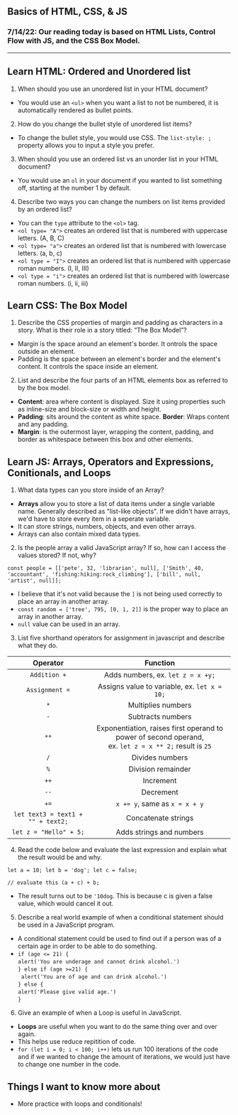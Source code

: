 ## Basics of HTML, CSS, & JS

### 7/14/22: Our reading today is based on HTML Lists, Control Flow with JS, and the CSS Box Model.

---

## Learn HTML: Ordered and Unordered list

1. When should you use an unordered list in your HTML document?
- You would use an `<ul>` when you want a list to not be numbered, it is automatically rendered as bullet points. 

2. How do you change the bullet style of unordered list items?
- To change the bullet style, you would use CSS. The `list-style: ;` property allows you to input a style you prefer. 

3. When should you use an ordered list vs an unorder list in your HTML document?
- You would use an `ol` in your document if you wanted to list something off, starting at the number 1 by default. 

4. Describe two ways you can change the numbers on list items provided by an ordered list?
- You can the `type` attribute to the `<ol>` tag. 
- `<ol type= "A">` creates an ordered list that is numbered with uppercase letters. (A, B, C)
- `<ol type= "a">` creates an ordered list that is numbered with lowercase letters. (a, b, c)
- `<ol type = "I">` creates an ordered list that is numbered with uppercase roman numbers. (I, II, III)
- `<ol type = "i">` creates an ordered list that is numbered with lowercase roman numbers. (i, ii, iii)

## Learn CSS: The Box Model

1. Describe the CSS properties of margin and padding as characters in a story. What is their role in a story titled: “The Box Model”?
- Margin is the space around an element's border. It ontrols the space outside an element. 
- Padding is the space between an element's border and the element's content. It controls the space inside an element. 

2. List and describe the four parts of an HTML elements box as referred to by the box model.
- **Content**: area where content is displayed. Size it using properties such as inline-size and block-size or width and height. 
- **Padding**: sits around the content as white space. 
**Border**: Wraps content and any padding. 
- **Margin**: is the outermost layer, wrapping the content, padding, and border as whitespace between this box and other elements. 

## Learn JS: Arrays, Operators and Expressions, Conitionals, and Loops

1. What data types can you store inside of an Array?
- **Arrays** allow you to store a list of data items under a single variable name. Generally described as "list-like objects". If we didn't have arrays, we'd have to store every item in a seperate variable. 
- It can store strings, numbers, objects, and even other arrays. 
- Arrays can also contain mixed data types. 

2. Is the people array a valid JavaScript array? If so, how can I access the values stored? If not, why?

 `const people = [['pete', 32, 'librarian', null], ['Smith', 40, 'accountant', 'fishing:hiking:rock_climbing'], ['bill', null, 'artist', null]];`

 - I believe that it's not valid because the `]` is not being used correctly to place an array in another array. 
 - `const random = ['tree', 795, [0, 1, 2]]` is the proper way to place an array in another array. 
 - `null` value can be used in an array. 

3. List five shorthand operators for assignment in javascript and describe what they do.

| **Operator**            |          **Function** |
| :---: | :---: |
| `Addition +` | Adds numbers, ex. `let z = x +y;` |
| `Assignment =` | Assigns value to variable, ex. `let x = 10;` |
| `*` | Multiplies numbers |
| `-` | Subtracts numbers |
| `**` | Exponentiation, raises first operand to power of second operand, <br>ex. `let z = x ** 2;` result is `25` |
| `/`| Divides numbers |
| `%` | Division remainder|
| `++` | Increment |
| `--`| Decrement|
| `+=`| `x += y`, same as `x = x + y`|
| `let text3 = text1 + "" + text2;`| Concatenate strings |
| `let z = "Hello" + 5;`| Adds strings and numbers|



4. Read the code below and evaluate the last expression and explain what the result would be and why.

`let a = 10;
 let b = 'dog';
 let c = false;`

 `// evaluate this
 (a + c) + b;`

- The result turns out to be `'10dog`. This is because c is given a false value, which would cancel it out.


5. Describe a real world example of when a conditional statement should be used in a JavaScript program.
- A conditional statement could be used to find out if a person was of a certain age in order to be able to do something. 
- `if (age <= 21) {`<br>
    `alert('You are underage and cannot drink alcohol.')`<br>
`} else if (age >=21) {`<br>
   ` alert('You are of age and can drink alcohol.')`<br>
`} else {`<br>
    `alert('Please give valid age.')`<br>
`}`

6. Give an example of when a Loop is useful in JavaScript.
- **Loops** are useful when you want to do the same thing over and over again. 
- This helps use reduce repitition of code. 
- `for (let i = 0; i < 100; i++)` lets us run 100 iterations of the code and if we wanted to change the amount of iterations, we would just have to change one number in the code. 

## Things I want to know more about
- More practice with loops and conditionals!